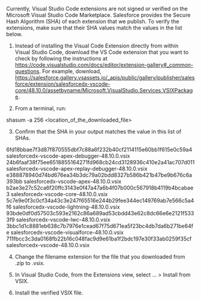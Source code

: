 Currently, Visual Studio Code extensions are not signed or verified on the
Microsoft Visual Studio Code Marketplace. Salesforce provides the Secure Hash
Algorithm (SHA) of each extension that we publish. To verify the extensions,
make sure that their SHA values match the values in the list below.

1. Instead of installing the Visual Code Extension directly from within Visual
   Studio Code, download the VS Code extension that you want to check by
   following the instructions at
   https://code.visualstudio.com/docs/editor/extension-gallery#_common-questions.
   For example, download,
   https://salesforce.gallery.vsassets.io/_apis/public/gallery/publisher/salesforce/extension/salesforcedx-vscode-core/48.10.0/assetbyname/Microsoft.VisualStudio.Services.VSIXPackage.

2. From a terminal, run:

shasum -a 256 <location_of_the_downloaded_file>

3. Confirm that the SHA in your output matches the value in this list of SHAs.

6fd18bbae7f3d87f870555dbf7c88a6f232b40cf2114115e60bb1f615e0c59a4  salesforcedx-vscode-apex-debugger-48.10.0.vsix
24b6faaf38f75ee6518855164271fd968cb24cd3128936c410e2a41ac707d011  salesforcedx-vscode-apex-replay-debugger-48.10.0.vsix
e388878940d74bd676ea34b3dc79a02bdd8327b586b421b47be9b676c6a393bb  salesforcedx-vscode-apex-48.10.0.vsix
b2ae3e27c52ca6f20ffc3143e0f47a47a6b4f07b000c567918b4119b4bcabae3  salesforcedx-vscode-core-48.10.0.vsix
5c7e9e0f3c0cf34a43c3e247f65516e244b29fee344ec149769ab7e566c5a4f6  salesforcedx-vscode-lightning-48.10.0.vsix
93bde0df0d57503c593e2162c86a689ad53cbdd43e62c8dc66e6e2121f5333f9  salesforcedx-vscode-lwc-48.10.0.vsix
3bbc1d1c8881eb638c7b7976e1cead67f75d671ea5f23bc4db7da6b271be64fe  salesforcedx-vscode-visualforce-48.10.0.vsix
711fbcc3c3da0168fb22b16c048fac9d9e61ba1f2bdc197e30f33ab0259f35cf  salesforcedx-vscode-48.10.0.vsix


4. Change the filename extension for the file that you downloaded from .zip to
.vsix.

5. In Visual Studio Code, from the Extensions view, select ... > Install from
VSIX.

6. Install the verified VSIX file.

